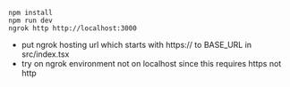 ```
npm install
npm run dev
ngrok http http://localhost:3000
```

- put ngrok hosting url which starts with https:// to BASE_URL in src/index.tsx
- try on ngrok environment not on localhost since this requires https not http

